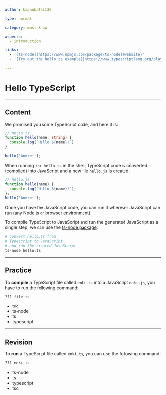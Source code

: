 ```yaml
---
author: kapnobatai136

type: normal

category: must-know

aspects:
  - introduction

links:
  - '[ts-node](https://www.npmjs.com/package/ts-node){website}'
  - '[Try out the hello.ts example](https://www.typescriptlang.org/play/index.html#code/GYVwdgxgLglg9mABACwKYBt1wBRgIYC2qAXIgM5QBOMYA5gJSIDeAUIohAmXOqgHRZa2AAYAJDFkQASJviIBfAITD6LeSxZpMOAOQBBMABNKqGDvoBuIA){website}'

---
```


# Hello TypeScript

---
## Content

We promised you some TypeScript code, and here it is:

```ts
// hello.ts
function hello(name: string) {
  console.log(`Hello ${name}!`)
}

hello('Andrei');
```

When running `tsc hello.ts` in the shell, TypeScript code is converted (compiled) into JavaScript and a new file `hello.js` is created:

```js
// hello.js
function hello(name) {
  console.log(`Hello ${name}!`);
};
hello('Andrei');
```

Once you have the JavaScript code, you can run it wherever JavaScript can run (any Node.js or browser environment).

To compile TypeScript to JavaScript and run the generated JavaScript as a single step, we can use the [ts-node package](https://www.npmjs.com/package/ts-node).

```sh
# convert hello.ts from
# Typescript to JavaScript
# and run the created JavaScript
ts-node hello.ts
```

---
## Practice

To **compile** a TypeScript file called `enki.ts` into a JavaScript `enki.js`, you have to run the following command:

```bash
??? file.ts
```

* tsc
* ts-node
* ts
* typescript

---
## Revision

To **run** a TypeScript file called `enki.ts`, you can use the following command:

```bash
??? enki.ts
```

* ts-node
* ts
* typescript
* tsc
